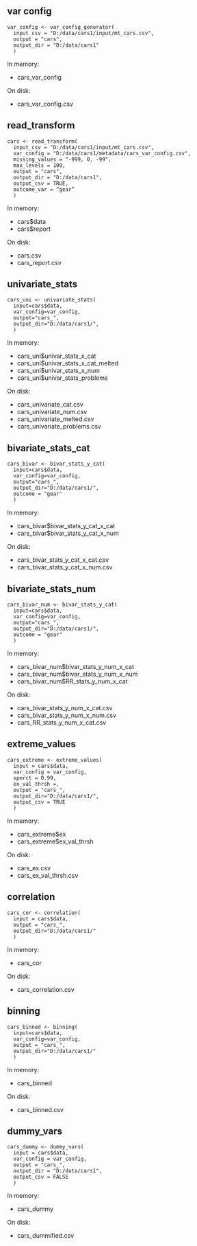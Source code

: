## var config
```
var_config <- var_config_generator(
  input_csv = "D:/data/cars1/input/mt_cars.csv",
  output = "cars",
  output_dir = "D:/data/cars1"
  )
```
In memory:
* cars_var_config

On disk:
* cars_var_config.csv

## read_transform
```
cars <- read_transform(
  input_csv = "D:/data/cars1/input/mt_cars.csv",
  var_config = "D:/data/cars1/metadata/cars_var_config.csv",
  missing_values = "-999, 0, -99",
  max_levels = 100,
  output = "cars",
  output_dir = "D:/data/cars1",
  output_csv = TRUE,
  outcome_var = “gear”
  )
```
In memory:
* cars$data
* cars$report

On disk:
* cars.csv
* cars_report.csv

## univariate_stats
```
cars_uni <- univariate_stats(
  input=cars$data,
  var_config=var_config,
  output="cars_",
  output_dir="D:/data/cars1/",
  )  
```
In memory:
* cars_uni$univar_stats_x_cat
* cars_uni$univar_stats_x_cat_melted
* cars_uni$univar_stats_x_num
* cars_uni$univar_stats_problems

On disk:
* cars_univariate_cat.csv
* cars_univariate_num.csv
* cars_univariate_melted.csv
* cars_univariate_problems.csv

## bivariate_stats_cat
```
cars_bivar <- bivar_stats_y_cat(
  input=cars$data,
  var_config=var_config,
  output="cars_",
  output_dir="D:/data/cars1/",
  outcome = "gear"
  )
```

In memory:
* cars_bivar$bivar_stats_y_cat_x_cat
* cars_bivar$bivar_stats_y_cat_x_num

On disk:
* cars_bivar_stats_y_cat_x_cat.csv
* cars_bivar_stats_y_cat_x_num.csv

## bivariate_stats_num
```
cars_bivar_num <- bivar_stats_y_cat(
  input=cars$data,
  var_config=var_config,
  output="cars_",
  output_dir="D:/data/cars1/",
  outcome = "gear"
  )
```  

In memory:
* cars_bivar_num$bivar_stats_y_num_x_cat
* cars_bivar_num$bivar_stats_y_num_x_num
* cars_bivar_num$RR_stats_y_num_x_cat

On disk:
* cars_bivar_stats_y_num_x_cat.csv
* cars_bivar_stats_y_num_x_num.csv
* cars_RR_stats_y_num_x_cat.csv

## extreme_values
```
cars_extreme <- extreme_values(
  input = cars$data,
  var_config = var_config,
  xperct = 0.99,
  ex_val_thrsh =,
  output = "cars_",
  output_dir="D:/data/cars1/",
  output_csv = TRUE
  )  
```

In memory:
* cars_extreme$ex
* cars_extreme$ex_val_thrsh

On disk:
* cars_ex.csv
* cars_ex_val_thrsh.csv

## correlation
```
cars_cor <- correlation(
  input = cars$data,
  output = "cars_",
  output_dir="D:/data/cars1/"
  )  
```
In memory:
* cars_cor

On disk:
* cars_correlation.csv

## binning
```
cars_binned <- binning(
  input=cars$data,
  var_config=var_config,
  output = "cars_",
  output_dir="D:/data/cars1/"
  )  
```

In memory:
* cars_binned

On disk:
* cars_binned.csv

## dummy_vars
```
cars_dummy <- dummy_vars(
  input = cars$data,
  var_config = var_config,
  output = "cars_",
  output_dir = "D:/data/cars1",
  output_csv = FALSE
  )
```
In memory:
* cars_dummy

On disk:
* cars_dummified.csv
